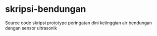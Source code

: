 # skripsi-bendungan
Source code skripsi prototype peringatan dini ketinggian air bendungan dengan sensor ultrasonik
